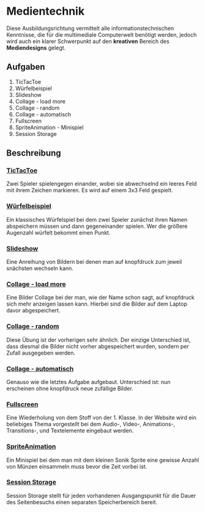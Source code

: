 # **Medientechnik**

Diese Ausbildungsrichtung vermittelt alle informationstechnischen Kenntnisse, die für die multimediale Computerwelt benötigt werden, jedoch wird auch ein klarer Schwerpunkt auf den **kreativen** Bereich des **Mediendesigns** gelegt.


## **Aufgaben**

1. TicTacToe
2. Würfelbeispiel
3. Slideshow
4. Collage - load more
5. Collage - random
6. Collage - automatisch
7. Fullscreen
8. SpriteAnimation - Minispiel
9. Session Storage


## **Beschreibung**

### [TicTacToe](https://github.com/MarisaCatic/MarkDown/tree/main/TicTacToe)
Zwei Spieler spielengegen einander, wobei sie abwechselnd ein leeres Feld mit ihrem Zeichen markieren. Es wird auf einem 3x3 Feld gespielt.


### [Würfelbeispiel](https://github.com/MarisaCatic/MarkDown/tree/main/w%C3%BCrfelbsp11)
Ein klassisches Würfelspiel bei dem zwei Spieler zunächst ihren Namen abspeichern müssen und dann gegeneinander spielen. Wer die größere Augenzahl würfelt bekommt einen Punkt.


### [Slideshow](https://github.com/MarisaCatic/MarkDown/tree/main/bildslideshow_V1)
Eine Anreihung von Bildern bei denen man auf knopfdruck zum jeweil snächsten wechseln kann.


### [Collage - load more](https://github.com/MarisaCatic/MarkDown/tree/main/bildercollage-loadMore)
Eine Bilder Collage bei der man, wie der Name schon sagt, auf knopfdruck sich mehr anzeigen lassen kann. Hierbei sind die Bilder auf dem Laptop davor abgespeichert.


### [Collage - random](https://github.com/MarisaCatic/MarkDown/tree/main/bildercollage-random)
Diese Übung ist der vorherigen sehr ähnlich. Der einzige Unterschied ist, dass diesmal die Bilder nicht vorher abgespeichert wurden, sondern per Zufall ausgegeben werden.


### [Collage - automatisch](https://github.com/MarisaCatic/MarkDown/tree/main/bildercollage-volautomatisch)
Genauso wie die letztes Aufgabe aufgebaut. Unterschied ist: nun erscheinen ohne knopfdruck neue zufällige Bilder.


### [Fullscreen](https://github.com/MarisaCatic/MarkDown/tree/main/fullscreen)
Eine Wiederholung von dem Stoff von der 1. Klasse. In der Website wird ein beliebiges Thema vorgestellt bei dem Audio-, Video-, Animations-, Transitions-, und Textelemente eingebaut werden.


### [SpriteAnimation](https://github.com/MarisaCatic/MarkDown/tree/main/SpriteAnimation)
Ein Minispiel bei dem man mit dem kleinen Sonik Sprite eine gewisse Anzahl von Münzen einsammeln muss bevor die Zeit vorbei ist.   


### [Session Storage](https://github.com/MarisaCatic/MarkDown/tree/main/sessionStorage)
Session Storage stellt für jeden vorhandenen Ausgangspunkt für die Dauer des Seitenbesuchs einen separaten Speicherbereich bereit.
